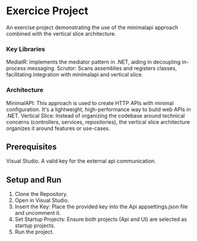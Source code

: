 Exercice Project
=================

An exercise project demonstrating the use of the minimalapi approach combined with the vertical slice architecture.

### Key Libraries
MediatR: Implements the mediator pattern in .NET, aiding in decoupling in-process messaging.
Scrutor: Scans assemblies and registers classes, facilitating integration with minimalapi and vertical slice.

### Architecture
MinimalAPI: This approach is used to create HTTP APIs with minimal configuration. It's a lightweight, high-performance way to build web APIs in .NET.
Vertical Slice: Instead of organizing the codebase around technical concerns (controllers, services, repositories), the vertical slice architecture organizes it around features or use-cases.

## Prerequisites
Visual Studio.
A valid key for the external api communication.

## Setup and Run
1. Clone the Repository.
2. Open in Visual Studio.
3. Insert the Key: Place the provided key into the Api appsettings.json file and uncomment it.
4. Set Startup Projects: Ensure both projects (Api and UI) are selected as startup projects.
5. Run the project.
